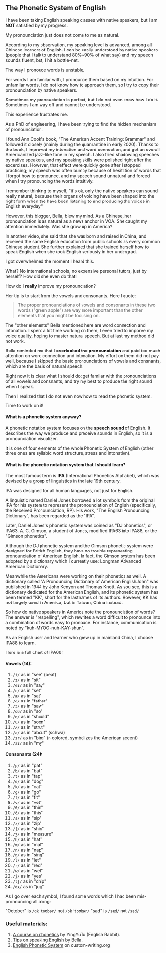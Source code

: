 ## The Phonetic System of English

I have been taking English speaking classes with native speakers, but I am **NOT** satisfied by my progress. 

My pronounciation just does not come to me as natural.

According to my observation, my speaking level is advanced, among all Chinese learners of English. I can be easily understood by native speakers (people that I talk to understand 80%~90% of what say) and my speech sounds fluent, but, I hit a bottle-net.

The way I pronouce words is unstable.

For words I am familar with, I pronounce them based on my intuition. For unfamilar words, I do not know how to approach them, so I try to copy their pronounciation by native speakers.  

Sometimes my pronouciation is perfect, but I do not even know how I do it. Sometimes I am way off and cannot be understood.

This experience frustrates me.

As a PhD of engineering, I have been trying to find the hidden mechanism of pronounciation. 

I found Ann Cook's book, "The American Accent Training: Grammar" and followed it closely (mainly during the  quanrantine in early 2020). Thanks to the book, I improved my intonation and word connection, and got an overall Americanized jazz-like tone in my speech. I also tried shadowing speeches by native speakers, and my speaking skills were polished right after the excercises. However, that effect were quickly gone after I stopped practicing; my speech was often bumpy because of hesitation of words that I forgot how to pronounce, and my speech sound unnatural and forced when I try pronouncing the words intuitivly.

I remember thinking to myself, "it's ok, only the native speakers can sound really natural, because their organs of voicing have been shaped into the right form when the have been listening to and producing the voices in English everyday."

However, this blogger, Bella, blew my mind. As a Chinese, her pronounciation is as natural as a news anchor in VOA. She caught my attention immediately. Was she grow up in America? 

In another video, she said that she was born and raised in China, and received the same English education from public schools as every common Chinese student. She further explained that she trained herself how to speak English when she took English seriously in her undergrad.

I got overwhelmed the moment I heard this. 

What? No international schools, no expensive personal tutors, just by herself? How did she even do that!

How do I **really** improve my pronounciation?

Her tip is to start from the vowels and consonants. Here I quote:

> The proper pronounciations of vowels and consonants in these two words ("green apple") are way more important than the other elements that you might be focusing on.

The "other elements" Bella mentioned here are word connection and intonation. I spent a lot time working on them, I even tried to imporve my voice quality, hoping to master natural speech. But at last my method did not work. 

Bella reminded me that I **overlooked the pronounciation** and paid too much attention on word connection and intonation. My effort on them did not pay well, because I skipped the basic pronounciations of vowels and consnants, which are the basis of natural speech.

Right now it is clear what I should do: get familar with the pronounciations of all vowels and consnants, and try my best to produce the right sound when I speak.

Then I realized that I do not even now how to read the phonetic system.

Time to work on it!

#### What is a phonetic system anyway?
A phonetic notation system focuses on the **speech sound** of English. It describes the way we produce and preceive sounds in English, so it is a pronounciation visualizer.

It is one of four elements of the whole Phonetic System of English (other three ones are syllabic word structure, stress and intonation).

#### What is the phonetic notation system that I should learn?

The most famous term is **IPA** (International Phonetics Alphabet), which was devised by a group of linguistics in the late 19th century. 

IPA was designed for all human languages, not just for English. 

A linguistic named Daniel Jones borrowed a lot symbols from the original IPA for his system to represent the pronounciation of English (specifically, the Received Pronounciation, RP). His work, "The English Pronouncing Dictionary", has been regarded as the "IPA".

Later, Daniel Jones's phonetic system was coined as "DJ phonetics", or IPA63. A. C. Gimson, a student of Jones, modified IPA63 into IPA88, or the "Gimson phonetics". 

Although the DJ phonetic system and the Gimson phonetic system were designed for British English, they have no trouble representing pronounciation of American English. In fact, the Gimson system has been adopted by a dictionary which I currently use: Longman Advanced American Dictionary.

Meanwhile the Americans were working on their phonetics as well. A dictionary called "A Pronouncing Dictionary of American EnglishJohn" was published in 1944 by John Kenyon and Thomas Knott. As you see, this is a dictionary dedicated for the American English, and its phonetic system has been termed "KK", short for the lastnames of its authors. However, KK has not largely used in America, but in Taiwan, China instead.

So how do native speakers in America note the pronounciation of words? The answer is "respelling", which rewrites a word difficult to pronounce into a combination of words easy to pronouce. For instance, communication is noted by "kuh-MYOO-nuh-KAY-shun".

As an English user and learner who grew up in mainland China, I choose IPA88 to learn.

Here is a full chart of IPA88:

#### Vowels (14):
1. `/i/` as in "see" (beat)
2. `/ɪ/` as in "sit"
3. `/eɪ/` as in "say"
4. `/ɛ/` as in "set"
5. `/æ/` as in "sat"
6. `/ɑ/` as in "father"
7. `/ɔ/` as in "saw"
8. `/oʊ/` as in "so"
9. `/ʊ/` as in "should"
10. `/u/` as in "soon"
11. `/ʌ/` as in "strut"
12. `/ə/` as in "about" (schwa)
13. `/ɜr/` as in "bird" (r-colored, symbolizes the American accent)
14. `/aɪ/` as in "my"

#### Consonants (24):
1. `/p/` as in "pat"
2. `/b/` as in "bat"
3. `/t/` as in "tap"
4. `/d/` as in "dog"
5. `/k/` as in "cat"
6. `/g/` as in "go"
7. `/f/` as in "fit"
8. `/v/` as in "vet"
9. `/θ/` as in "thin"
10. `/ð/` as in "this"
11. `/s/` as in "sip"
12. `/z/` as in "zip"
13. `/ʃ/` as in "shin"
14. `/ʒ/` as in "measure"
15. `/h/` as in "hat"
16. `/m/` as in "mat"
17. `/n/` as in "nap"
18. `/ŋ/` as in "sing"
19. `/l/` as in "let"
20. `/r/` as in "red"
21. `/w/` as in "wet"
22. `/j/` as in "yes"
23. `/tʃ/` as in "chip"
24. `/dʒ/` as in "jug"

As I go over each symbol, I found some words which I had been mis-pronouncing all along:

"October" is `/ɑkˈtoʊbər/` not `/ɔkˈtoʊbər/`
"sad" is `/sæd/` not `/sɛd/`



### Useful materials:

1. [A course on phonetics](https://www.bilibili.com/video/BV1iV411z7Nj/?spm_id_from=333.337.search-card.all.click&vd_source=b4fc23d7931eb2f597d088beaaae2329) by YingYuTu (English Rabbit).
2. [Tips on speaking English](https://www.bilibili.com/video/BV1Gc411t7rq/?spm_id_from=333.999.0.0&vd_source=b4fc23d7931eb2f597d088beaaae2329) by Bella.
3. [English Phonetic System](https://custom-writing.org/blog/phonetics) on custom-writing.org